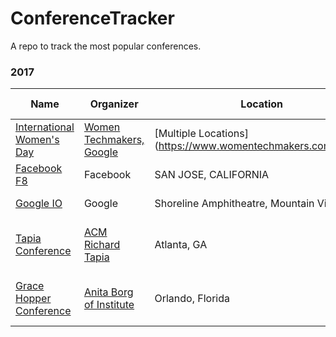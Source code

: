 # ConferenceTracker
A repo to track the most popular conferences.

### 2017
| Name    |Organizer|Location | Dates  | CFP Deadline | Scholarship Info | Career Fair |
| ----------------- |--------|---------| ---------| -----| -----|----|
| [International Women's Day](https://www.womentechmakers.com/iwd17) | [Women Techmakers, Google](https://www.womentechmakers.com/)| [Multiple Locations] (https://www.womentechmakers.com/iwd17) |  Throughout March and April 2017 | N/A | N/A | N/A|
| [Facebook F8](https://www.fbf8.com/) | Facebook| SAN JOSE, CALIFORNIA | April 18 - 19, 2017 | N/A | N/A | N/A|
| [Google IO](https://events.google.com/io/) | Google| Shoreline Amphitheatre, Mountain View, CA |  May 17-19, 2017 | N/A | N/A | N/A|
| [Tapia Conference](http://tapiaconference.org/) | [ACM Richard Tapia](http://tapiaconference.org/about/) | Atlanta, GA| September 20-23, 2017 | 10th February 2017 <br />[Details](http://tapiaconference.org/participate/call-for-participation/) | 28th February 2017 <br /> [Elligibility](http://tapiaconference.org/participate/scholarships/) | Yes, [Resume Database](http://tapiaconference.org/participate/resume-database/) |
| [Grace Hopper Conference](http://ghc.anitaborg.org/) | [Anita Borg of Institute](http://anitaborg.org/) | Orlando, Florida| October 4-6, 2017 | 8th March 2017 <br />[Details](http://ghc.anitaborg.org/2017-speakers/) | 8th March 2017 <br />[Elligibility](http://ghc.anitaborg.org/2017-student-academic/2017-scholarships/) | Yes|

